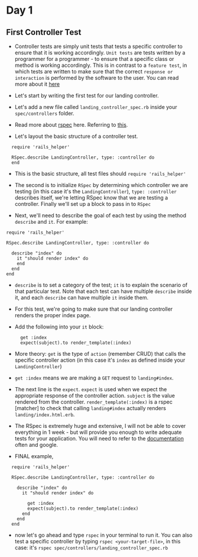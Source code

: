 # Day 1

## First Controller Test

- Controller tests are simply unit tests that tests a specific controller to ensure that it is working accordingly. `Unit tests` are tests written by a programmer for a programmer - to ensure that a specific class or method is working accordingly. This is in contrast to a `feature test`, in which tests are written to make sure that the correct `response or interaction` is performed by the software to the user. You can read more about it [here](http://stackoverflow.com/questions/2741832/unit-tests-vs-functional-tests)

- Let's start by writing the first test for our landing controller.

- Let's add a new file called `landing_controller_spec.rb` inside your `spec/controllers` folder.

- Read more about [rspec](http://rspec.info/documentation/) here. Referring to [this](http://www.rubydoc.info/gems/rspec-rails/frames#Controller_Specs).

- Let's layout the basic structure of a controller test.

```
  require 'rails_helper'

  RSpec.describe LandingController, type: :controller do
  end
```

- This is the basic structure, all test files should `require 'rails_helper'`

- The second is to initialize `RSpec` by determining which controller we are testing (in this case it's the `LandingController`), `type: :controller` describes itself, we're letting RSpec know
that we are testing a controller. Finally we'll set up a block to pass in to `RSpec`

- Next, we'll need to describe the goal of each test by using the method `describe` and `it`. For example:

```
require 'rails_helper'

RSpec.describe LandingController, type: :controller do

  describe "index" do
    it "should render index" do
    end
  end
end
```

- `describe` is to set a category of the test; `it` is to explain the scenario of that particular test. Note that each test can have multiple `describe` inside it, and each `describe` can
have multiple `it` inside them.

- For this test, we're going to make sure that our landing controller renders the proper index page.

- Add the following into your `it` block:
  ```
    get :index
    expect(subject).to render_template(:index)
  ```

- More theory: `get` is the type of `action` (remember CRUD) that calls the specific controller action (in this case it's `index` as defined inside your `LandingController`)

- `get :index` means we are making a `GET` request to `landing#index`.

- The next line is the `expect`. `expect` is used when we expect the appropriate response of the controller action. `subject` is the value rendered from the controller. `render_template(:index)` is a rspec [matcher] to check that calling `landing#index` actually renders `landing/index.html.erb`.

- The RSpec is extremely huge and extensive, I will not be able to cover everything in 1 week - but will provide you enough to write adequate tests for your application. You will need to refer to the [documentation](http://rspec.info/documentation/) often and google.

- FINAL example,

```
  require 'rails_helper'

  RSpec.describe LandingController, type: :controller do

    describe "index" do
      it "should render index" do

        get :index
        expect(subject).to render_template(:index)
      end
    end
  end
```

- now let's go ahead and type `rspec` in your terminal to run it. You can also test a specific controller by typing `rspec <your-target-file>`, in this case: it's `rspec spec/controllers/landing_controller_spec.rb`
